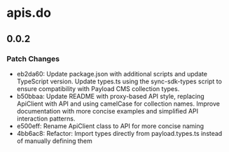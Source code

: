 # apis.do

## 0.0.2

### Patch Changes

- eb2da60: Update package.json with additional scripts and update TypeScript version. Update types.ts using the sync-sdk-types script to ensure compatibility with Payload CMS collection types.
- b50bbaa: Update README with proxy-based API style, replacing ApiClient with API and using camelCase for collection names. Improve documentation with more concise examples and simplified API interaction patterns.
- e500eff: Rename ApiClient class to API for more concise naming
- 4bb6ac8: Refactor: Import types directly from payload.types.ts instead of manually defining them
